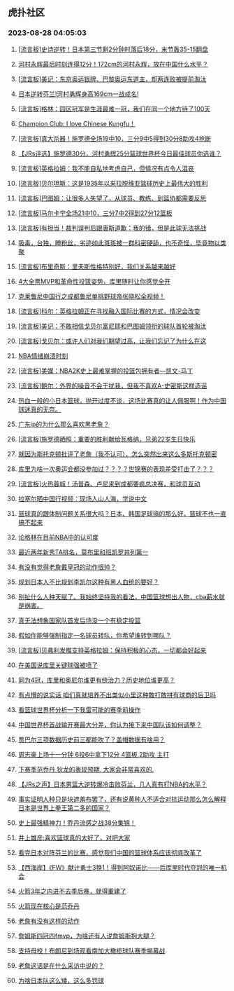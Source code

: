 ## 虎扑社区 
### 2023-08-28 04:05:03

1. [[流言板]史诗逆转！日本第三节剩2分钟时落后18分，末节轰35-15翻盘](https://bbs.hupu.com/61858854.html)

2. [河村永辉最后时刻连得12分！172cm的河村永辉，放在中国什么水平？](https://bbs.hupu.com/61859875.html)

3. [[流言板]美记：东京奥运银牌、巴黎奥运东道主，却两连败被提前淘汰](https://bbs.hupu.com/61860841.html)

4. [日本逆转芬兰!河村勇辉身高169cm一战成名!](https://bbs.hupu.com/61859382.html)

5. [[流言板]格林：园区冠军是生涯最难一冠，我们在同一个地方待了100天](https://bbs.hupu.com/61858901.html)

6. [Champion Club: I love Chinese Kungfu！](https://bbs.hupu.com/61861332.html)

7. [[流言板]真大杀器！施罗德全场19中10，三分9中5得到30分8助攻4抢断](https://bbs.hupu.com/61854734.html)

8. [【JRs评选】施罗德30分，河村勇辉25分篮球世界杯今日最佳球员你选谁？](https://bbs.hupu.com/61860754.html)

9. [[流言板]英格拉姆：我不能自私地考虑自己，但情况有点令人沮丧](https://bbs.hupu.com/61860245.html)

10. [[流言板]贝尔坦斯：这是1935年以来拉脱维亚篮球历史上最伟大的胜利](https://bbs.hupu.com/61862122.html)

11. [[流言板]巴图姆：让很多人失望了，从球员、教练、到篮协都需要反思](https://bbs.hupu.com/61862274.html)

12. [[流言板]马尔卡宁全场21中10，三分7中2得到27分12篮板](https://bbs.hupu.com/61858811.html)

13. [[流言板]有担当！裁判误判后跟唐斯道歉：我的错，但是此球无法挑战](https://bbs.hupu.com/61854167.html)

14. [吸毒，台独，睡粉丝，劣迹如此斑斑被一群科密硬舔，也不奇怪，毕竟物以类聚](https://bbs.hupu.com/61858333.html)

15. [[流言板]布里奇斯：里夫斯性格特别好，我们关系越来越好](https://bbs.hupu.com/61856311.html)

16. [4大全票MVP和革命性投篮姿势，库里随时让你感觉全开](https://bbs.hupu.com/61859414.html)

17. [克莱鲁尼中国行之成都鲁尼单挑野球帝张晓松全视频！](https://bbs.hupu.com/61859738.html)

18. [[流言板]科尔：英格拉姆正在寻找融入国际比赛的方式，情况会改变](https://bbs.hupu.com/61860432.html)

19. [[流言板]美记：不敢相信戈贝尔富尼耶和巴图姆领衔的球队首轮被淘汰](https://bbs.hupu.com/61861724.html)

20. [[流言板]戈贝尔：或许人们对我们期望过高，让我们忘记了为什么在这](https://bbs.hupu.com/61861839.html)

21. [NBA情绪崩溃时刻](https://bbs.hupu.com/61851943.html)

22. [[流言板]美媒：NBA2K史上最难掌握的投篮包拥有者—凯文-马丁](https://bbs.hupu.com/61861908.html)

23. [[流言板]鲍尔：外界的噪音不会干扰我，但我不喜欢A-史密斯这样造谣](https://bbs.hupu.com/61861571.html)

24. [热血一般的小日本篮球，抛开过度不谈，这场比赛真的让人佩服啊！作为中国球迷真的无奈。](https://bbs.hupu.com/61861558.html)

25. [广东ip的为什么那么喜欢黑老詹？](https://bbs.hupu.com/61861732.html)

26. [[流言板]施罗德晒照：重要的胜利献给瓦格纳，兄弟22岁生日快乐](https://bbs.hupu.com/61861925.html)

27. [就因为斯托克顿批评了老詹（我不认可），怎么突然出来这么多斯托克顿密](https://bbs.hupu.com/61862100.html)

28. [库里为啥一次奥运会都没参加过？？？？世锦赛的表现差受打击了？？？](https://bbs.hupu.com/61863073.html)

29. [[流言板]火热蓉城！汤普森、卢尼来到成都要疯总决赛，和球员互动](https://bbs.hupu.com/61858335.html)

30. [拉塞尔晒中国行视频：现场人山人海，学说中文](https://bbs.hupu.com/61853153.html)

31. [篮球真的跟体制问题关系很大吗？日本、韩国足球搞的那么好，篮球不也一直搞不起来](https://bbs.hupu.com/61850280.html)

32. [论格林在目前NBA中的认可度](https://bbs.hupu.com/61859505.html)

33. [最近两年新秀TA排名，莫布里和班凯罗并列第一](https://bbs.hupu.com/61861656.html)

34. [有没有觉得老詹戴皇冠的动作很帅？](https://bbs.hupu.com/61862823.html)

35. [规划日本人不比规划李凯尔这种有黑人血统的要好？](https://bbs.hupu.com/61862965.html)

36. [别扯什么人种天赋了。我始终坚持我的看法，中国篮球想出人物，cba薪水就是祸害。](https://bbs.hupu.com/61862190.html)

37. [真无法想象国家队首发后场没一个有稳定投篮](https://bbs.hupu.com/61861723.html)

38. [假如你能够强制指定一名球员转队，你希望谁转到哪队？](https://bbs.hupu.com/61861738.html)

39. [[流言板]贝弗利发推支持英格拉姆：保持积极的心态，一切都会好起来](https://bbs.hupu.com/61861298.html)

40. [在美国说库里关键球强被喷了](https://bbs.hupu.com/61862487.html)

41. [同为4冠，库里和奥尼尔谁更有统治力？历史地位谁更高？](https://bbs.hupu.com/61862552.html)

42. [有点懵的说实话 咱们真就培养不出类似小里这种敢打敢拼有球商的后卫吗](https://bbs.hupu.com/61861569.html)

43. [看篮球世界杯分析一下我雷可能的赛季前操作](https://bbs.hupu.com/61861611.html)

44. [中国世界杯首战输开赛最大分差，你认为接下来中国队该如何调整？](https://bbs.hupu.com/61849774.html)

45. [贾巴尔三项数据历史前三都能吹了？盖帽数据有啥用？](https://bbs.hupu.com/61861711.html)

46. [周志豪上场十一分钟  6投6中拿下12分 4篮板 2助攻 主打](https://bbs.hupu.com/61855846.html)

47. [下赛季范乔丹 狄龙的表现预期. 大家会非常喜欢的.](https://bbs.hupu.com/61857153.html)

48. [【JRs之声】日本男篮大逆转爆冷击败芬兰，几人真有打NBA的水平？](https://bbs.hupu.com/61860494.html)

49. [事实证明人种只是块遮羞布罢了，还有说黄种人不适合对抗运动那么怎么解释日本是世界上拳王第二多的国家？](https://bbs.hupu.com/61859811.html)

50. [史上最强精神力！乔丹流感之战38分集锦！](https://bbs.hupu.com/61854020.html)

51. [井上雄彦:喜欢篮球真的太好了，对吧大家](https://bbs.hupu.com/61860783.html)

52. [看完日本对阵芬兰的比赛，感觉我们中国的篮球体系应该彻底改革了](https://bbs.hupu.com/61859313.html)

53. [【西海岸】《FW》献计勇士3换1！得到阿奴诺比——后库里时代夺冠的唯一机会](https://bbs.hupu.com/61857418.html)

54. [火箭3年之内进不去季后赛，就得重建了](https://bbs.hupu.com/61855622.html)

55. [火箭现在核心是范乔丹](https://bbs.hupu.com/61853062.html)

56. [老詹有没有这样的动作](https://bbs.hupu.com/61853176.html)

57. [詹姆斯四冠四fmvp，为啥还有人说詹姆斯抱大腿？](https://bbs.hupu.com/61860463.html)

58. [支持母校！布朗尼到场观看南加大橄榄球队赛季揭幕战](https://bbs.hupu.com/61854860.html)

59. [老詹这话是在什么采访中说的？](https://bbs.hupu.com/61860869.html)

60. [为啥日本队这么矮，这么多罚球](https://bbs.hupu.com/61859362.html)

